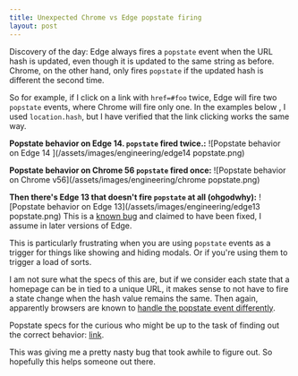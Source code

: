 ```yaml
---
title: Unexpected Chrome vs Edge popstate firing
layout: post
---
```


Discovery of the day: Edge always fires a `popstate` event when the URL hash is updated, even though it is updated to the same string as before. Chrome, on the other hand, only fires `popstate` if the updated hash is different the second time.

So for example, if I click on a link with `href=#foo` twice, Edge will fire two `popstate` events, where Chrome will fire only one. In the examples below , I used `location.hash`, but I have verified that the link clicking works the same way.

__Popstate behavior on Edge 14. `popstate` fired twice.:__
![Popstate behavior on Edge 14 ](/assets/images/engineering/edge14 popstate.png)

__Popstate behavior on Chrome 56 `popstate` fired once:__
![Popstate behavior on Chrome v56](/assets/images/engineering/chrome popstate.png)

__Then there's Edge 13 that doesn't fire `popstate` at all (ohgodwhy):__
![Popstate behavior on Edge 13](/assets/images/engineering/edge13 popstate.png)
This is a [known bug](https://developer.microsoft.com/en-us/microsoft-edge/platform/issues/3740423/) and claimed to have been fixed, I assume in later versions of Edge.

This is particularly frustrating when you are using `popstate` events as a trigger for things like showing and hiding modals. Or if you're using them to trigger a load of sorts.

I am not sure what the specs of this are, but if we consider each state that a homepage can be in tied to a unique URL, it makes sense to not have to fire a state change when the hash value remains the same. Then again, apparently browsers are known to [handle the popstate event differently](https://developer.mozilla.org/en-US/docs/Web/API/WindowEventHandlers/onpopstate#The_popstate_event).

Popstate specs for the curious who might be up to the task of finding out the correct behavior: [link](https://html.spec.whatwg.org/#the-popstateevent-interface).

This was giving me a pretty nasty bug that took awhile to figure out. So hopefully this helps someone out there.
